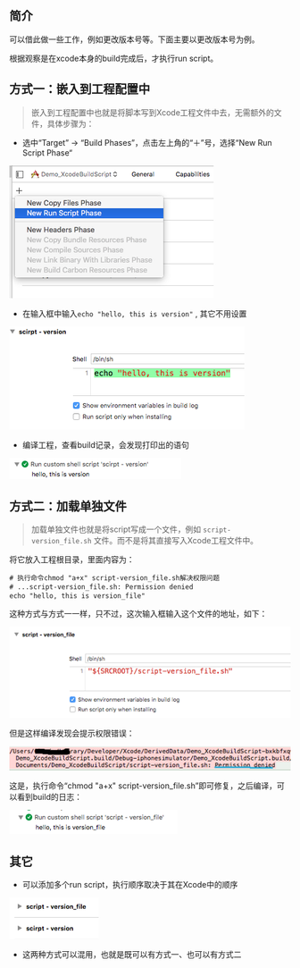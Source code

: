 <!--
 Xcode Run Script设置
 -->

## 简介

可以借此做一些工作，例如更改版本号等。下面主要以更改版本号为例。

根据观察是在xcode本身的build完成后，才执行run script。





## 方式一：嵌入到工程配置中

> 嵌入到工程配置中也就是将脚本写到Xcode工程文件中去，无需额外的文件，具体步骤为：

- 选中“Target” -> “Build Phases”，点击左上角的“＋”号，选择“New Run Script Phase“

![描述](images/Xcode_Run_Script设置_image_001.png)  

- 在输入框中输入` echo "hello, this is version" ` , 其它不用设置

![描述](images/Xcode_Run_Script设置_image_002.png)  

- 编译工程，查看build记录，会发现打印出的语句

![描述](images/Xcode_Run_Script设置_image_003.png)  





## 方式二：加载单独文件

> 加载单独文件也就是将script写成一个文件，例如 `script-version_file.sh` 文件。而不是将其直接写入Xcode工程文件中。

将它放入工程根目录，里面内容为：

```
# 执行命令chmod "a+x" script-version_file.sh解决权限问题
# ...script-version_file.sh: Permission denied
echo "hello, this is version_file"
```

这种方式与方式一一样，只不过，这次输入框输入这个文件的地址，如下：

![描述](images/Xcode_Run_Script设置_image_004.png)  

但是这样编译发现会提示权限错误：

![描述](images/Xcode_Run_Script设置_image_005.png)  

这是，执行命令“chmod "a+x" script-version_file.sh”即可修复，之后编译，可以看到build的日志：

![描述](images/Xcode_Run_Script设置_image_006.png)  

## 其它

- 可以添加多个run script，执行顺序取决于其在Xcode中的顺序

![描述](images/Xcode_Run_Script设置_image_007.png)  

- 这两种方式可以混用，也就是既可以有方式一、也可以有方式二